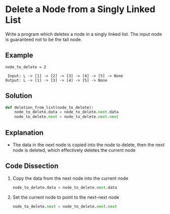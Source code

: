 # Delete a Node from a Singly Linked List
Write a program which deletes a node in a singly linked list. The input node is guaranteed not to be the tail node.

## Example
```
node_to_delete = 2

 Input: L -> [1] -> [2] -> [3] -> [4] -> [5] -> None
Output: L -> [1] -> [3] -> [4] -> [5] -> None
```

## Solution
```python
def deletion_from_list(node_to_delete):
    node_to_delete.data = node_to_delete.next.data
    node_to_delete.next = node_to_delete.next.next
```

## Explanation
* The data in the next node is copied into the node to delete, then the next node is deleted, which effectively deletes the current node

## Code Dissection
1. Copy the data from the next node into the current node
    ```python
    node_to_delete.data = node_to_delete.next.data
    ```
2. Set the current node to point to the next-next node
    ```python
    node_to_delete.next = node_to_delete.next.next
    ```